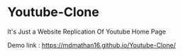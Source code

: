 # Youtube-Clone
It's Just a Website Replication Of Youtube Home Page

Demo link : https://mdmathan16.github.io/Youtube-Clone/
